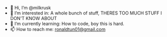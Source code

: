 - 👋 Hi, I’m @milkrusk
- 👀 I’m interested in: A whole bunch of stuff, THERES TOO MUCH STUFF I DON'T KNOW ABOUT 
- 🌱 I’m currently learning: How to code, boy this is hard.
- 📫 How to reach me: ronaldtun01@gmail.com

<!---
milkrusk/milkrusk is a ✨ special ✨ repository because its `README.md` (this file) appears on your GitHub profile.
You can click the Preview link to take a look at your changes.
--->
